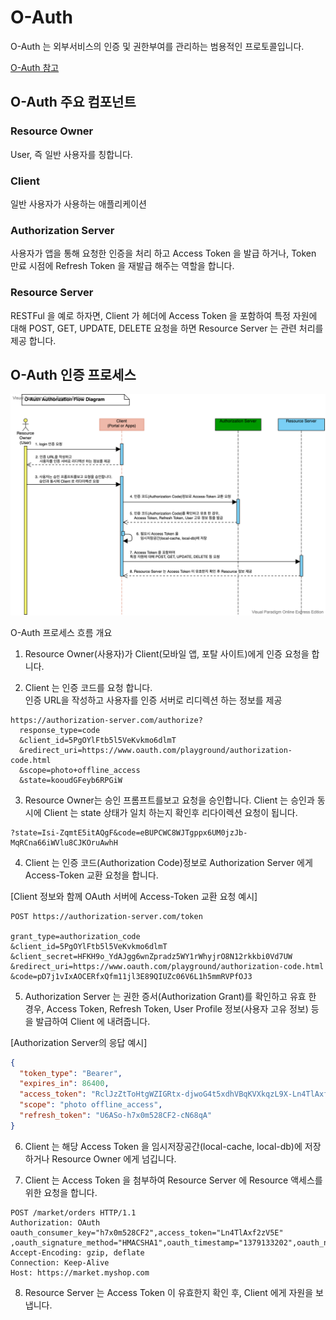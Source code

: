 # O-Auth 
O-Auth 는 외부서비스의 인증 및 권한부여를 관리하는 범용적인 프로토콜입니다.

[O-Auth 참고](https://www.oauth.com/)


## O-Auth 주요 컴포넌트 

### Resource Owner
User, 즉 일반 사용자를 칭합니다. 
 
### Client
일반 사용자가 사용하는 애플리케이션

### Authorization Server
사용자가 앱을 통해 요청한 인증을 처리 하고 Access Token 을 발급 하거나, 
Token 만료 시점에 Refresh Token 을 재발급 해주는 역할을 합니다.

### Resource Server
RESTFul 을 예로 하자면, Client 가 헤더에 Access Token 을 포함하여 특정 자원에 대해 POST, GET, UPDATE, DELETE 요청을 하면 Resource Server 는 관련 처리를 제공 합니다.
 

## O-Auth 인증 프로세스

![oauth process flow](./images/oauth-1001.png)


O-Auth 프로세스 흐름 개요

1. Resource Owner(사용자)가 Client(모바일 앱, 포탈 사이트)에게 인증 요청을 합니다.

2. Client 는 인증 코드를 요청 합니다.  
   인증 URL을 작성하고 사용자를 인증 서버로 리디렉션 하는 정보를 제공
```text
https://authorization-server.com/authorize?
  response_type=code
  &client_id=5PgOYlFtb5l5VeKvkmo6dlmT
  &redirect_uri=https://www.oauth.com/playground/authorization-code.html
  &scope=photo+offline_access
  &state=kooudGFeyb6RPGiW
```

3. Resource Owner는 승인 프롬프트를보고 요청을 승인합니다. 
Client 는 승인과 동시에 Client 는 state 상태가 일치 하는지 확인후 리다이렉션 요청이 됩니다. 
````text
?state=Isi-ZqmtE5itAQgF&code=eBUPCWC8WJTgppx6UM0jzJb-MqRCna66iWVlu8CJKOruAwhH
````

4. Client 는 인증 코드(Authorization Code)정보로 Authorization Server 에게  Access-Token 교환 요청을 합니다. 

[Client 정보와 함께 OAuth 서버에 Access-Token 교환 요청 예시]
```text
POST https://authorization-server.com/token

grant_type=authorization_code
&client_id=5PgOYlFtb5l5VeKvkmo6dlmT
&client_secret=HFKH9o_YdAJgg6wnZpradz5WY1rWhyjrO8N12rkkbi0Vd7UW
&redirect_uri=https://www.oauth.com/playground/authorization-code.html
&code=pD7j1vIxAOCERfxQfm11jl3E89QIUZc06V6L1h5mmRVPfOJ3
```

5. Authorization Server 는 권한 증서(Authorization Grant)를 확인하고 유효 한 경우, Access Token, Refresh Token, User Profile 정보(사용자 고유 정보) 등을 발급하여 Client 에 내려줍니다. 

[Authorization Server의 응답 예시]
```json
{
  "token_type": "Bearer",
  "expires_in": 86400,
  "access_token": "RclJzZtToHtgWZIGRtx-djwoG4t5xdhVBqKVXkqzL9X-Ln4TlAxf2zV5EK4mn89z6aRcXQ3M",
  "scope": "photo offline_access",
  "refresh_token": "U6ASo-h7x0m528CF2-cN68qA"
}
```
6. Client 는 해당 Access Token 을 임시저장공간(local-cache, local-db)에 저장하거나 Resource Owner 에게 넘깁니다.

7. Client 는 Access Token 을 첨부하여 Resource Server 에 Resource 액세스를 위한 요청을 합니다.
```text
POST /market/orders HTTP/1.1  
Authorization: OAuth oauth_consumer_key="h7x0m528CF2",access_token="Ln4TlAxf2zV5E"  
,oauth_signature_method="HMACSHA1",oauth_timestamp="1379133202",oauth_nonce="chapoH",oauth_signature="MdpQcU8iPSUjWoN%2FUDMsK2sui9I%3D"
Accept-Encoding: gzip, deflate  
Connection: Keep-Alive  
Host: https://market.myshop.com 
```
8. Resource Server 는 Access Token 이 유효한지 확인 후, Client 에게 자원을 보냅니다.
